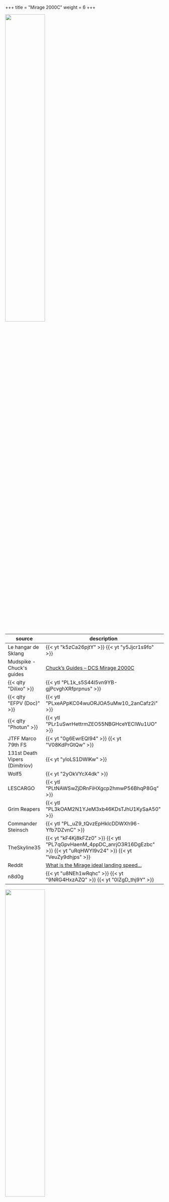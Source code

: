 +++
title = "Mirage 2000C"
weight = 6
+++

<img src=/apprentissage/m2k_soleil.png width=50% />

source                         | description
------------------------------ | -----------
Le hangar de Sklang            | {{< yt "k5zCa26pjtY" >}} {{< yt "y5Jjcr1s9fo" >}}
Mudspike - Chuck's guides      | [Chuck’s Guides – DCS Mirage 2000C](https://www.mudspike.com/chucks-guides-dcs-mirage-2000c/)
{{< qlty "Dilixo" >}}          | {{< ytl "PL1k_s5S44l5vn9YB-gjPcvghXRfprpnus" >}}
{{< qlty "EFPV (Doc)" >}}      | {{< ytl "PLxeAPpKC04wuORJOA5uMw10_2anCafz2i" >}}
{{< qlty "Photun" >}}          | {{< ytl "PLr1uSwrHettrmZEO55NBGHceYEClWu1UO" >}}
JTFF Marco 79th FS             | {{< yt "0g6EwrEQl94" >}} {{< yt "V08KdPrGtQw" >}}
131st Death Vipers (Dimitriov) | {{< yt "yloLS1DWlKw" >}}
Wolf5                          | {{< yt "2yOkVYcX4dk" >}}
LESCARGO                       | {{< ytl "PLtNAWSwZjDRnFiHXgcp2hmwP56BhqP8Gq" >}}
Grim Reapers                   | {{< ytl "PL3kOAM2N1YJeM3xb46KDsTJhU1KySaA50" >}}
Commander Steinsch             | {{< ytl "PL_uZ9_tQvzEpHklcDDWXh96-Yfb7DZvnC" >}}
TheSkyline35                   | {{< yt "kF4Kj8kFZz0" >}} {{< ytl "PL7qGpvHaenM_4ppDC_anrjO3R16DgEzbc" >}} {{< yt "uRqHWYI9v24" >}} {{< yt "VeuZy9dhjps" >}}
Reddit                         | [What is the Mirage ideal landing speed...](https://www.reddit.com/r/hoggit/comments/7se6n0/what_is_the_mirage_ideal_landing_speed_i_keep/dt47th2/)
n8d0g                          | {{< yt "u8NEh1wRqhc" >}} {{< yt "9NRG4HxzAZQ" >}} {{< yt "0lZgD_thj9Y" >}}

<img src=/apprentissage/m2k_pc.png width=50% />
